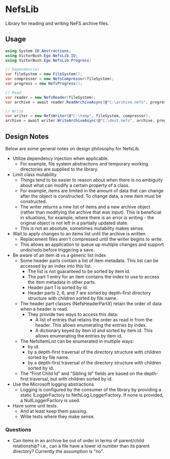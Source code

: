 # NefsLib

Library for reading and writing NeFS archive files.

## Usage

```csharp
using System.IO.Abstractions;
using VictorBush.Ego.NefsLib.IO;
using VictorBush.Ego.NefsLib.Progress;

// Dependencies
var fileSystem = new FileSystem();
var compressor = new NefsCompressor(fileSystem);
var progress = new NefsProgress();

// Read
var reader = new NefsReader(fileSystem);
var archive = await reader.ReadArchiveAsync(@"C:\archive.nefs", progress);

// Write
var writer = new NefsWriter(@"C:\temp", fileSystem, compressor);
archive = await writer.WriteArchiveAsync(@"C:\dest.nefs", archive, progress);
```

## Design Notes

Below are some general notes on design philosophy for NefsLib.
- Utilize dependency injection when applicable.
	- For example, file system abstractions and temporary working directories are supplied to the library.
- Limit class mutability. 
	- Things tend to be easier to reason about when there is no ambiguity about what can modify a certain property of a class.
	- For example, items are limited in the amount of data that can change after the object is constructed. To change data, a new item must be constructed.
	- The writer returns a new list of items and a new archive object (rather than modifying the archive that was input). This is beneficial in situations, for example, where there is an error is writing - the original object is not left in a partially updated state.
	- This is not an absolute, sometimes mutability makes sense.
- Wait to apply changes to an items list until the archive is written.
	- Replacement files aren't compressed until the writer begins to write.
	- This allows an application to queue up multiple changes and support undo/redo before triggering a save.
- Be aware of an item id vs a generic list index
	- Some header parts contain a list of item metadata. This list can be accessed by an index into this list.
		- The list is not guaranteed to be sorted by item id.
		- The part 1 entry for an item contains the index to use to access the item metadata in other parts.
        - Header part 1 is sorted by id.
        - Header parts 2, 6, and 7 are sorted by depth-first directory structure with children sorted by file name.
	- The header part classes (NefsHeaderPart*X*) retain the order of data when a header is read.
		- They provide two ways to access this data:
			- A list of entries that retains the order as read in from the header. This allows enumerating the entries by index.
			- A dictionary keyed by item id and sorted by item id. This allows enumerating the entries by item id.
	- The NefsItemList can be enumerated in multiple ways:
        - by id.
        - by a depth-first traversal of the directory structure with children sorted by file name.
        - by a depth-first traversal of the directory structure with children sorted by id.
    - The "First Child Id" and "Sibling Id" fields are based on the depth-first traversal, but with children sorted by id.
- Use the Microsoft logging abstractions.
	- Logging is configured by the consumer of the library by providing a static ILoggerFactory to NefsLog.LoggerFactory. If none is provided, a NullLoggerFactory is used.
- Have some unit tests.
	- And at least keep them passing.
	- Write tests where they make sense.

### Questions
- Can items in an archive be out of order in terms of parent/child relationship? i.e., can a file have a lower id number than its parent directory? Currently the assumption is "no".